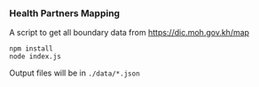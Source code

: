 ### Health Partners Mapping

A script to get all boundary data from https://dic.moh.gov.kh/map

```shell
npm install
node index.js
```

Output files will be in `./data/*.json`